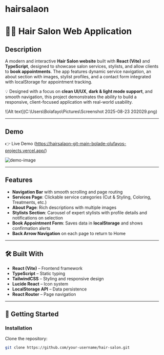 # hairsalaon

# 💇‍♀ Hair Salon Web Application  

## Description  
A modern and interactive **Hair Salon website** built with **React (Vite)** and **TypeScript**, designed to showcase salon services, stylists, and allow clients to **book appointments**. The app features dynamic service navigation, an about section with images, stylist profiles, and a contact form integrated with localStorage for appointment tracking.  

💡 Designed with a focus on **clean UI/UX**, **dark & light mode support**, and smooth navigation, this project demonstrates the ability to build a responsive, client-focused application with real-world usability.  

![Alt text](C:\Users\Bolafayo\Pictures\Screenshot 2025-08-23 202029.png)

---

## Demo  
👉 Live Demo (https://hairsalaon-git-main-bolade-olufayos-projects.vercel.app/)  

![demo-image](demo.png)  

---

## Features  
- **Navigation Bar** with smooth scrolling and page routing  
- **Services Page**: Clickable service categories (Cut & Styling, Coloring, Treatments, etc.)  
- **About Page**: Rich descriptions with multiple images  
- **Stylists Section**: Carousel of expert stylists with profile details and notifications on selection  
- **Book Appointment Form**: Saves data in **localStorage** and shows confirmation alerts   
- **Back Arrow Navigation** on each page to return to Home  

---

## 🛠️ Built With  
- **React (Vite)** – Frontend framework  
- **TypeScript** – Static typing  
- **TailwindCSS** – Styling and responsive design  
- **Lucide React** – Icon system  
- **LocalStorage API** – Data persistence  
- **React Router** – Page navigation  

---

## 🚀 Getting Started  

### Installation  

Clone the repository:  
```bash
git clone https://github.com/your-username/hair-salon.git
